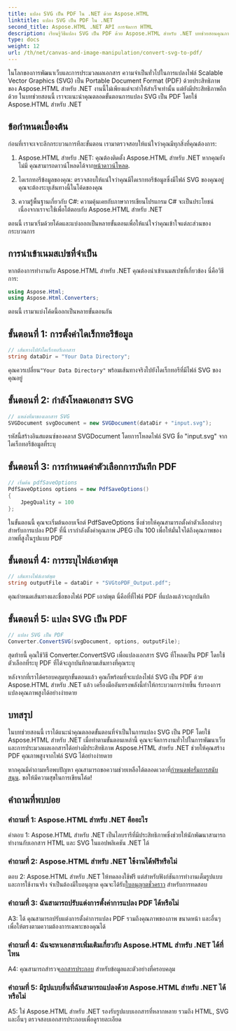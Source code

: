 ```yaml
---
title: แปลง SVG เป็น PDF ใน .NET ด้วย Aspose.HTML
linktitle: แปลง SVG เป็น PDF ใน .NET
second_title: Aspose.HTML .NET API การจัดการ HTML
description: เรียนรู้วิธีแปลง SVG เป็น PDF ด้วย Aspose.HTML สำหรับ .NET บทช่วยสอนคุณภาพสูงทีละขั้นตอนเพื่อการประมวลผลเอกสารอย่างมีประสิทธิภาพ
type: docs
weight: 12
url: /th/net/canvas-and-image-manipulation/convert-svg-to-pdf/
---
```


ในโลกของการพัฒนาเว็บและการประมวลผลเอกสาร ความจำเป็นทั่วไปในการแปลงไฟล์ Scalable Vector Graphics (SVG) เป็น Portable Document Format (PDF) ด้วยประสิทธิภาพของ Aspose.HTML สำหรับ .NET งานนี้ไม่เพียงแต่จะทำให้สำเร็จเท่านั้น แต่ยังมีประสิทธิภาพอีกด้วย ในบทช่วยสอนนี้ เราจะแนะนำคุณตลอดขั้นตอนการแปลง SVG เป็น PDF โดยใช้ Aspose.HTML สำหรับ .NET 

## ข้อกำหนดเบื้องต้น

ก่อนที่เราจะเจาะลึกกระบวนการทีละขั้นตอน เรามาตรวจสอบให้แน่ใจว่าคุณมีทุกสิ่งที่คุณต้องการ:

1.  Aspose.HTML สำหรับ .NET: คุณต้องติดตั้ง Aspose.HTML สำหรับ .NET หากคุณยังไม่มี คุณสามารถดาวน์โหลดได้จาก[หน้าดาวน์โหลด](https://releases.aspose.com/html/net/).

2. ไดเรกทอรีข้อมูลของคุณ: ตรวจสอบให้แน่ใจว่าคุณมีไดเรกทอรีข้อมูลซึ่งมีไฟล์ SVG ของคุณอยู่ คุณจะต้องระบุเส้นทางนี้ในโค้ดของคุณ

3. ความรู้พื้นฐานเกี่ยวกับ C#: ความคุ้นเคยกับภาษาการเขียนโปรแกรม C# จะเป็นประโยชน์ เนื่องจากเราจะใช้เพื่อโต้ตอบกับ Aspose.HTML สำหรับ .NET

ตอนนี้ เรามาเริ่มด้วยโค้ดและแบ่งออกเป็นหลายขั้นตอนเพื่อให้แน่ใจว่าคุณเข้าใจแต่ละส่วนของกระบวนการ

## การนำเข้าเนมสเปซที่จำเป็น

หากต้องการทำงานกับ Aspose.HTML สำหรับ .NET คุณต้องนำเข้าเนมสเปซที่เกี่ยวข้อง นี่คือวิธีการ:

```csharp
using Aspose.Html;
using Aspose.Html.Converters;
```

ตอนนี้ เรามาแบ่งโค้ดนี้ออกเป็นหลายขั้นตอนกัน

## ขั้นตอนที่ 1: การตั้งค่าไดเร็กทอรีข้อมูล
```csharp
// เส้นทางไปยังไดเร็กทอรีเอกสาร
string dataDir = "Your Data Directory";
```
 คุณควรเปลี่ยน`"Your Data Directory"` พร้อมเส้นทางจริงไปยังไดเร็กทอรีที่มีไฟล์ SVG ของคุณอยู่

## ขั้นตอนที่ 2: กำลังโหลดเอกสาร SVG
```csharp
// แหล่งที่มาของเอกสาร SVG
SVGDocument svgDocument = new SVGDocument(dataDir + "input.svg");
```
รหัสนี้สร้างอินสแตนซ์ของคลาส SVGDocument โดยการโหลดไฟล์ SVG ชื่อ "input.svg" จากไดเร็กทอรีข้อมูลที่ระบุ

## ขั้นตอนที่ 3: การกำหนดค่าตัวเลือกการบันทึก PDF
```csharp
// เริ่มต้น pdfSaveOptions
PdfSaveOptions options = new PdfSaveOptions()
{
	JpegQuality = 100
};
```
ในขั้นตอนนี้ คุณจะเริ่มต้นออบเจ็กต์ PdfSaveOptions ซึ่งช่วยให้คุณสามารถตั้งค่าตัวเลือกต่างๆ สำหรับการแปลง PDF ที่นี่ เรากำลังตั้งค่าคุณภาพ JPEG เป็น 100 เพื่อให้มั่นใจได้ถึงคุณภาพของภาพที่สูงในรูปแบบ PDF

## ขั้นตอนที่ 4: การระบุไฟล์เอาต์พุต
```csharp
// เส้นทางไฟล์เอาต์พุต
string outputFile = dataDir + "SVGtoPDF_Output.pdf";
```
คุณกำหนดเส้นทางและชื่อของไฟล์ PDF เอาต์พุต นี่คือที่ที่ไฟล์ PDF ที่แปลงแล้วจะถูกบันทึก

## ขั้นตอนที่ 5: แปลง SVG เป็น PDF
```csharp
// แปลง SVG เป็น PDF
Converter.ConvertSVG(svgDocument, options, outputFile);
```
สุดท้ายนี้ คุณใช้วิธี Converter.ConvertSVG เพื่อแปลงเอกสาร SVG ที่โหลดเป็น PDF โดยใช้ตัวเลือกที่ระบุ PDF ที่ได้จะถูกบันทึกตามเส้นทางที่คุณระบุ

หลังจากที่เราได้ครอบคลุมทุกขั้นตอนแล้ว คุณก็พร้อมที่จะแปลงไฟล์ SVG เป็น PDF ด้วย Aspose.HTML สำหรับ .NET แล้ว เครื่องมืออันทรงพลังนี้ทำให้กระบวนการง่ายขึ้น รับรองการแปลงคุณภาพสูงได้อย่างง่ายดาย

## บทสรุป

ในบทช่วยสอนนี้ เราได้แนะนำคุณตลอดขั้นตอนที่จำเป็นในการแปลง SVG เป็น PDF โดยใช้ Aspose.HTML สำหรับ .NET เมื่อทำตามขั้นตอนเหล่านี้ คุณจะจัดการงานทั่วไปในการพัฒนาเว็บและการประมวลผลเอกสารได้อย่างมีประสิทธิภาพ Aspose.HTML สำหรับ .NET ช่วยให้คุณสร้าง PDF คุณภาพสูงจากไฟล์ SVG ได้อย่างง่ายดาย

 หากคุณมีคำถามหรือพบปัญหา คุณสามารถขอความช่วยเหลือได้ตลอดเวลาที่[กำหนดฟอรั่มการสนับสนุน](https://forum.aspose.com/). ขอให้มีความสุขในการเขียนโค้ด!

## คำถามที่พบบ่อย

### คำถามที่ 1: Aspose.HTML สำหรับ .NET คืออะไร

คำตอบ 1: Aspose.HTML สำหรับ .NET เป็นไลบรารีที่มีประสิทธิภาพซึ่งช่วยให้นักพัฒนาสามารถทำงานกับเอกสาร HTML และ SVG ในแอปพลิเคชัน .NET ได้

### คำถามที่ 2: Aspose.HTML สำหรับ .NET ใช้งานได้ฟรีหรือไม่

 ตอบ 2: Aspose.HTML สำหรับ .NET ให้ทดลองใช้ฟรี แต่สำหรับฟังก์ชันการทำงานเต็มรูปแบบและการใช้งานจริง จำเป็นต้องมีใบอนุญาต คุณจะได้รับ[ใบอนุญาตชั่วคราว](https://purchase.aspose.com/temporary-license/) สำหรับการทดสอบ

### คำถามที่ 3: ฉันสามารถปรับแต่งการตั้งค่าการแปลง PDF ได้หรือไม่

A3: ได้ คุณสามารถปรับแต่งการตั้งค่าการแปลง PDF รวมถึงคุณภาพของภาพ ขนาดหน้า และอื่นๆ เพื่อให้ตรงตามความต้องการเฉพาะของคุณได้

### คำถามที่ 4: ฉันจะหาเอกสารเพิ่มเติมเกี่ยวกับ Aspose.HTML สำหรับ .NET ได้ที่ไหน

 A4: คุณสามารถสำรวจ[เอกสารประกอบ](https://reference.aspose.com/html/net/) สำหรับข้อมูลและตัวอย่างที่ครอบคลุม

### คำถามที่ 5: มีรูปแบบอื่นที่ฉันสามารถแปลงด้วย Aspose.HTML สำหรับ .NET ได้หรือไม่

A5: ใช่ Aspose.HTML สำหรับ .NET รองรับรูปแบบเอกสารที่หลากหลาย รวมถึง HTML, SVG และอื่นๆ ตรวจสอบเอกสารประกอบเพื่อดูรายละเอียด